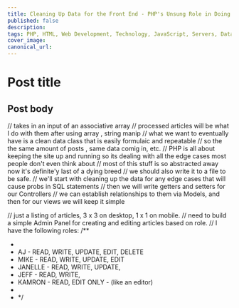 ```yaml
---
title: Cleaning Up Data for the Front End - PHP's Unsung Role in Doing the "dirty work" that no one else wanted to do"
published: false
description:
tags: PHP, HTML, Web Development, Technology, JavaScript, Servers, Databases, CI/CD, CyberSecurity
cover_image:
canonical_url:
---
```


# Post title

## Post body

// takes in an input of an associative array
// processed articles will be what I do with them after using array , string manip
// what we want to eventually have is a clean data class that is easily formulaic and repeatable
// so the the same amount of posts , same data comig in, etc.
// PHP is all about keeping the site up and running so its dealing with all the edge cases most people don't even think about
// most of this stuff is so abstracted away now it's definite'y last of a dying breed
// we should also write it to a file to be safe.
// we'll start with cleaning up the data for any edge cases that will cause probs in SQL statements
// then we will write getters and setters for our Controllers
// we can establish relationships to them via Models, and then for our views we will keep it simple

// just a listing of articles, 3 x 3 on desktop, 1 x 1 on mobile.
// need to build a simple Admin Panel for creating and editing articles based on role.
// I have the following roles:
/\*\*

-
- AJ - READ, WRITE, UPDATE, EDIT, DELETE
- MIKE - READ, WRITE, UPDATE, EDIT
- JANELLE - READ, WRITE, UPDATE,
- JEFF - READ, WRITE,
- KAMRON - READ, EDIT ONLY - (like an editor)
-
- \*/
